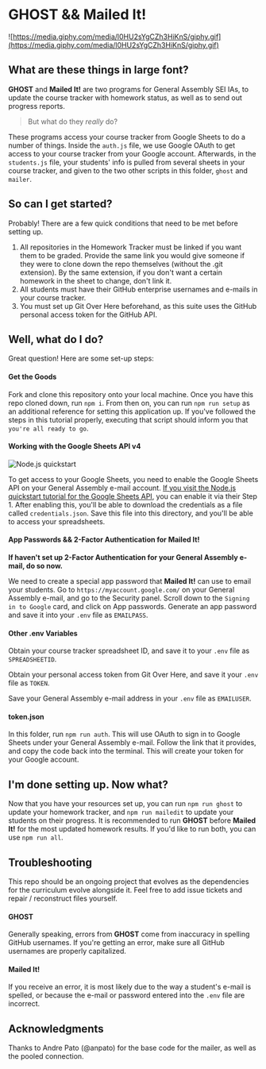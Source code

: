 # GHOST && Mailed It!

![https://media.giphy.com/media/l0HU2sYgCZh3HiKnS/giphy.gif](https://media.giphy.com/media/l0HU2sYgCZh3HiKnS/giphy.gif)

## What are these things in large font?

__GHOST__ and __Mailed It!__ are two programs for General Assembly SEI IAs, to update the course tracker with homework status, as well as to send out progress reports.

> But what do they _really_ do?

These programs access your course tracker from Google Sheets to do a number of things. Inside the `auth.js` file, we use Google OAuth to get access to your course tracker from your Google account. Afterwards, in the `students.js` file, your students' info is pulled from several sheets in your course tracker, and given to the two other scripts in this folder, `ghost` and `mailer`. 

## So can I get started?

Probably! There are a few quick conditions that need to be met before setting up.

1. All repositories in the Homework Tracker must be linked if you want them to be graded. Provide the same link you would give someone if they were to clone down the repo themselves (without the .git extension). By the same extension, if you don't want a certain homework in the sheet to change, don't link it.
1. All students must have their GitHub enterprise usernames and e-mails in your course tracker.
1. You must set up Git Over Here beforehand, as this suite uses the GitHub personal access token for the GitHub API.

## Well, what do I do?

Great question! Here are some set-up steps:

#### Get the Goods

Fork and clone this repository onto your local machine. Once you have this repo cloned down, run `npm i`. From then on, you can run `npm run setup` as an additional reference for setting this application up. If you've followed the steps in this tutorial properly, executing that script should inform you that `you're all ready to go`.

#### Working with the Google Sheets API v4

![Node.js quickstart](https://media.git.generalassemb.ly/user/17021/files/0a9ee280-002b-11ea-9b43-acfd15427556)


To get access to your Google Sheets, you need to enable the Google Sheets API on your General Assembly e-mail account. [If you visit the Node.js quickstart tutorial for the Google Sheets API](https://developers.google.com/sheets/api/quickstart/nodejs?authuser=3), you can enable it via their Step 1. After enabling this, you'll be able to download the credentials as a file called `credentials.json`. Save this file into this directory, and you'll be able to access your spreadsheets.

#### App Passwords && 2-Factor Authentication for Mailed It!

__If haven't set up 2-Factor Authentication for your General Assembly e-mail, do so now.__

We need to create a special app password that __Mailed It!__ can use to email your students. Go to `https://myaccount.google.com/` on your General Assembly e-mail, and go to the Security panel. Scroll down to the `Signing in to Google` card, and click on App passwords. Generate an app password and save it into your `.env` file as `EMAILPASS`.

#### Other .env Variables

Obtain your course tracker spreadsheet ID, and save it to your `.env` file as `SPREADSHEETID`.

Obtain your personal access token from Git Over Here, and save it your `.env` file as `TOKEN`.

Save your General Assembly e-mail address in your `.env` file as `EMAILUSER`.

#### token.json

In this folder, run `npm run auth`. This will use OAuth to sign in to Google Sheets under your General Assembly e-mail. Follow the link that it provides, and copy the code back into the terminal. This will create your token for your Google account.

## I'm done setting up. Now what?

Now that you have your resources set up, you can run `npm run ghost` to update your homework tracker, and `npm run mailedit` to update your students on their progress. It is recommended to run __GHOST__ before __Mailed It!__ for the most updated homework results. If you'd like to run both, you can use `npm run all`. 

## Troubleshooting

This repo should be an ongoing project that evolves as the dependencies for the curriculum evolve alongside it. Feel free to add issue tickets and repair / reconstruct files yourself.

#### GHOST

Generally speaking, errors from __GHOST__ come from inaccuracy in spelling GitHub usernames. If you're getting an error, make sure all GitHub usernames are properly capitalized.

#### Mailed It!

If you receive an error, it is most likely due to the way a student's e-mail is spelled, or because the e-mail or password entered into the `.env` file are incorrect.

## Acknowledgments

Thanks to Andre Pato (@anpato) for the base code for the mailer, as well as the pooled connection.
